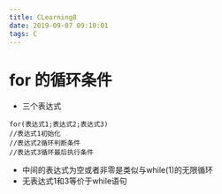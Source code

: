```yaml
---
title: CLearning8
date: 2019-09-07 09:10:01
tags: C
---
```


# for 的循环条件

- 三个表达式
```
for(表达式1;表达式2;表达式3)
//表达式1初始化
//表达式2循环判断条件
//表达式3循环最后执行条件
```
- 中间的表达式为空或者非零是类似与while(1)的无限循环
- 无表达式1和3等价于while语句


